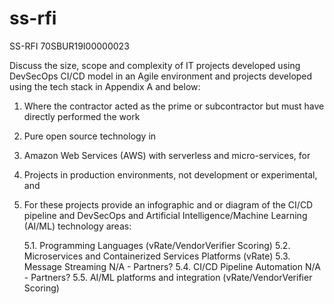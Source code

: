 # ss-rfi
SS-RFI 70SBUR19I00000023

Discuss the size, scope and complexity of IT projects developed using DevSecOps CI/CD model in an Agile environment and projects developed using the tech stack in Appendix A and below:

1.	Where the contractor acted as the prime or subcontractor but must have directly performed the work

2.	Pure open source technology in 

3.	Amazon Web Services (AWS) with serverless and micro-services, for

4.	Projects in production environments, not development or experimental, and

5.	For these projects provide an infographic and or diagram of the CI/CD pipeline and DevSecOps and Artificial Intelligence/Machine Learning (AI/ML) technology areas:

    5.1.	Programming Languages
      (vRate/VendorVerifier Scoring)
    5.2.	Microservices and Containerized Services Platforms
      (vRate)
    5.3.	Message Streaming
      N/A - Partners?
    5.4.	CI/CD Pipeline Automation
      N/A - Partners?
    5.5.	AI/ML platforms and integration
      (vRate/VendorVerifier Scoring)



